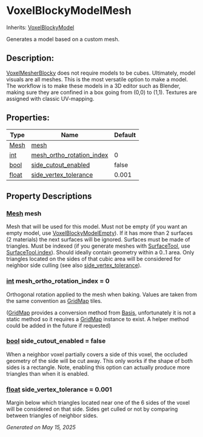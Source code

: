 # VoxelBlockyModelMesh

Inherits: [VoxelBlockyModel](VoxelBlockyModel.md)

Generates a model based on a custom mesh.

## Description:

[VoxelMesherBlocky](VoxelMesherBlocky.md) does not require models to be cubes. Ultimately, model visuals are all meshes. This is the most versatile option to make a model. The workflow is to make these models in a 3D editor such as Blender, making sure they are confined in a box going from (0,0) to (1,1). Textures are assigned with classic UV-mapping.

## Properties:


Type                                                                      | Name                                                       | Default
------------------------------------------------------------------------- | ---------------------------------------------------------- | --------
[Mesh](https://docs.godotengine.org/en/stable/classes/class_mesh.html)    | [mesh](#i_mesh)                                            |
[int](https://docs.godotengine.org/en/stable/classes/class_int.html)      | [mesh_ortho_rotation_index](#i_mesh_ortho_rotation_index)  | 0
[bool](https://docs.godotengine.org/en/stable/classes/class_bool.html)    | [side_cutout_enabled](#i_side_cutout_enabled)              | false
[float](https://docs.godotengine.org/en/stable/classes/class_float.html)  | [side_vertex_tolerance](#i_side_vertex_tolerance)          | 0.001
<p></p>

## Property Descriptions

### [Mesh](https://docs.godotengine.org/en/stable/classes/class_mesh.html)<span id="i_mesh"></span> **mesh**

Mesh that will be used for this model. Must not be empty (if you want an empty model, use [VoxelBlockyModelEmpty](VoxelBlockyModelEmpty.md)). If it has more than 2 surfaces (2 materials) the next surfaces will be ignored. Surfaces must be made of triangles. Must be indexed (if you generate meshes with [SurfaceTool](https://docs.godotengine.org/en/stable/classes/class_surfacetool.html), use [SurfaceTool.index](https://docs.godotengine.org/en/stable/classes/class_surfacetool.html#class-surfacetool-method-index)). Should ideally contain geometry within a 0..1 area. Only triangles located on the sides of that cubic area will be considered for neighbor side culling (see also [side_vertex_tolerance](VoxelBlockyModelMesh.md#i_side_vertex_tolerance)).

### [int](https://docs.godotengine.org/en/stable/classes/class_int.html)<span id="i_mesh_ortho_rotation_index"></span> **mesh_ortho_rotation_index** = 0

Orthogonal rotation applied to the mesh when baking. Values are taken from the same convention as [GridMap](https://docs.godotengine.org/en/stable/classes/class_gridmap.html) tiles.

([GridMap](https://docs.godotengine.org/en/stable/classes/class_gridmap.html) provides a conversion method from [Basis](https://docs.godotengine.org/en/stable/classes/class_basis.html), unfortunately it is not a static method so it requires a [GridMap](https://docs.godotengine.org/en/stable/classes/class_gridmap.html) instance to exist. A helper method could be added in the future if requested)

### [bool](https://docs.godotengine.org/en/stable/classes/class_bool.html)<span id="i_side_cutout_enabled"></span> **side_cutout_enabled** = false

When a neighbor voxel partially covers a side of this voxel, the occluded geometry of the side will be cut away. This only works if the shape of both sides is a rectangle. Note, enabling this option can actually produce more triangles than when it is enabled.

### [float](https://docs.godotengine.org/en/stable/classes/class_float.html)<span id="i_side_vertex_tolerance"></span> **side_vertex_tolerance** = 0.001

Margin below which triangles located near one of the 6 sides of the voxel will be considered on that side. Sides get culled or not by comparing between triangles of neighbor sides.

_Generated on May 15, 2025_
